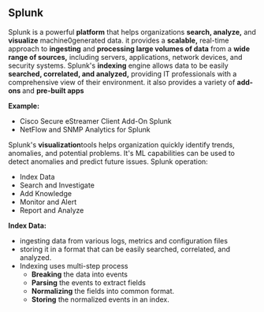 ## Splunk
Splunk is a powerful <b>platform</b> that helps organizations <b>search, analyze,</b> and <b> visualize</b> machine0generated data.
it provides a <b>scalable,</b> real-time approach to <b>ingesting</b> and <b>processing large volumes of data</b> from a <b>wide range of sources,</b> including servers, applications, network devices, and security systems.
Splunk's <b> indexing</b> engine allows data to be easily <b>searched, correlated, and analyzed,</b> providing IT professionals with a comprehensive view of their environment.
it also provides a variety of <b>add-ons </b> and <b>pre-built apps</b>

<b>Example: </b>
- Cisco Secure eStreamer Client Add-On Splunk
- NetFlow and SNMP Analytics for Splunk

Splunk's <b> visualization</b>tools helps organization quickly identify trends, anomalies, and potential problems. It's ML capabilities can be used to detect anomalies and predict future issues.
Splunk operation:
- Index Data
- Search and Investigate
- Add Knowledge
- Monitor and Alert
- Report and Analyze

<b>Index Data:</b> <br>
 -    ingesting data from various logs, metrics and configuration files
 - storing it in a format that can be easily searched, correlated, and analyzed.
 - Indexing uses multi-step process 
    - <b>Breaking</b> the data into events
    - <b>Parsing</b> the events to extract fields
    - <b>Normalizing</b> the fields into common format.
    - <b>Storing</b> the normalized events in an index.

